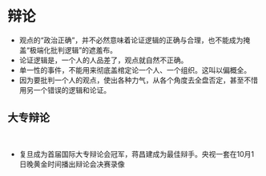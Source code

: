 # 辩论

* 观点的“政治正确”，并不必然意味着论证逻辑的正确与合理，也不能成为掩盖“极端化批判逻辑”的遮羞布。
* 论证逻辑是，一个人的人品差了，观点就自然不正确。
* 单一性的事件，不能用来彻底盖棺定论一个人、一个组织。这叫以偏概全。
* 因为要批判一个人的观点，使出各种力气，从各个角度去全盘否定，甚至不惜用另一个错误的逻辑和论证。

## 大专辩论

 

* 复旦成为首届国际大专辩论会冠军，蒋昌建成为最佳辩手。央视一套在10月1日晚黄金时间播出辩论会决赛录像
